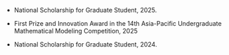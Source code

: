 - National Scholarship for Graduate Student, 2025.

- First Prize and Innovation Award in the 14th Asia-Pacific Undergraduate Mathematical Modeling Competition, 2025

- National Scholarship for Graduate Student, 2024.
